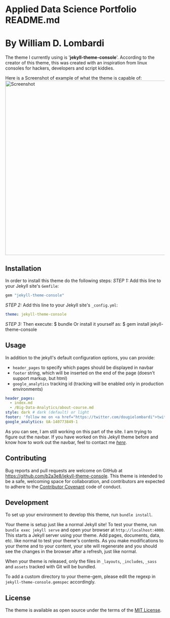 # Applied Data Science Portfolio README.md
# By William D. Lombardi

The theme I currently using is '__jekyll-theme-console__'. According to the creator of this theme, this was created with an inspiration from linux consoles for hackers, developers and script kiddies.

Here is a Screenshot of example of what the theme is capable of:
<img src="https://raw.githubusercontent.com/b2a3e8/jekyll-theme-console/master/screenrec-dark.gif" width="550" title="Screenshot">

## Installation
In order to install this theme do the following steps:
_STEP 1:_ Add this line to your Jekyll site's `Gemfile`:
```ruby
gem "jekyll-theme-console"
```
_STEP 2:_ Add this line to your Jekyll site's `_config.yml`:
```yaml
theme: jekyll-theme-console
```
_STEP 3:_ Then execute:
    $ bundle
Or install it yourself as:
    $ gem install jekyll-theme-console

## Usage
In addition to the jekyll's default configuration options, you can provide:
- `header_pages` to specify which pages should be displayed in navbar
- `footer` string, which will be inserted on the end of the page (doesn't support markup, but html)
- `google_analytics` tracking id (tracking will be enabled only in production environments)

```yaml
header_pages:
  - index.md
  - /Big-Data-Analytics/about-course.md
style: dark # dark (default) or light
footer: 'follow me on <a href="https://twitter.com/dougielombardi">twitter</a>'
google_analytics: UA-140773849-1
```
As you can see, I am still working on this part of the site. I am trying to figure out the navbar. If you have worked on this Jekyll theme before and know how to work out the navbar, feel to contact me [_here_](https://www.williamdlombardi.com/contact-wdl).

## Contributing
Bug reports and pull requests are welcome on GitHub at https://github.com/b2a3e8/jekyll-theme-console. This theme is intended to be a safe, welcoming space for collaboration, and contributors are expected to adhere to the [Contributor Covenant](http://contributor-covenant.org) code of conduct.

## Development
To set up your environment to develop this theme, run `bundle install`.

Your theme is setup just like a normal Jekyll site! To test your theme, run `bundle exec jekyll serve` and open your browser at `http://localhost:4000`. This starts a Jekyll server using your theme. Add pages, documents, data, etc. like normal to test your theme's contents. As you make modifications to your theme and to your content, your site will regenerate and you should see the changes in the browser after a refresh, just like normal.

When your theme is released, only the files in `_layouts`, `_includes`, `_sass` and `assets` tracked with Git will be bundled.

To add a custom directory to your theme-gem, please edit the regexp in `jekyll-theme-console.gemspec` accordingly.

## License
The theme is available as open source under the terms of the [MIT License](https://opensource.org/licenses/MIT).
